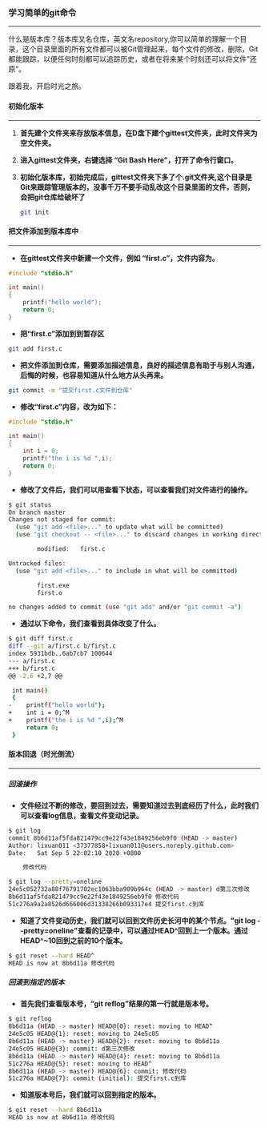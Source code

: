 ### 学习简单的git命令

------

什么是版本库？版本库又名仓库，英文名repository,你可以简单的理解一个目录，这个目录里面的所有文件都可以被Git管理起来，每个文件的修改，删除，Git都能跟踪，以便任何时刻都可以追踪历史，或者在将来某个时刻还可以将文件”还原”。

跟着我，开启时光之旅。



#### 初始化版本

------
1. **首先建个文件夹来存放版本信息，在D盘下建个gittest文件夹，此时文件夹为空文件夹。**

2. **进入gittest文件夹，右键选择 “Git Bash Here”，打开了命令行窗口。**

3. **初始化版本库，初始完成后，gittest文件夹下多了个.git文件夹,这个目录是Git来跟踪管理版本的，没事千万不要手动乱改这个目录里面的文件，否则，会把git仓库给破坏了**

   ```bash
   git init
   ```



#### 把文件添加到版本库中

------

- **在gittest文件夹中新建一个文件，例如 “first.c”，文件内容为。**

```c
#include "stdio.h"

int main()
{
    printf("hello world");
    return 0;
}

```

- **把“first.c”添加到到暂存区**

```bash
git add first.c
```

- **把文件添加到仓库，需要添加描述信息，良好的描述信息有助于与别人沟通，后悔的时候，也容易知道从什么地方从头再来。**

```bash
git commit -m "提交first.c文件到仓库"
```

- **修改“first.c”内容，改为如下：**

```c
#include "stdio.h"

int main()
{
    int i = 0;
    printf("the i is %d ",i);
    return 0;
}
```

- **修改了文件后，我们可以用查看下状态，可以查看我们对文件进行的操作。**

```bash
$ git status
On branch master
Changes not staged for commit:
  (use "git add <file>..." to update what will be committed)
  (use "git checkout -- <file>..." to discard changes in working directory)

        modified:   first.c

Untracked files:
  (use "git add <file>..." to include in what will be committed)

        first.exe
        first.o

no changes added to commit (use "git add" and/or "git commit -a")

```

- **通过以下命令，我们查看到具体改变了什么。**

```bash
$ git diff first.c
diff --git a/first.c b/first.c
index 5931bdb..6ab7cb7 100644
--- a/first.c
+++ b/first.c
@@ -2,6 +2,7 @@

 int main()
 {
-    printf("hello world");
+    int i = 0;^M
+    printf("the i is %d ",i);^M
     return 0;
 }

```

#### 版本回退（时光倒流）
------
##### 回滚操作

- **文件经过不断的修改，要回到过去，需要知道过去到底经历了什么，此时我们可以查看log信息，查看文件变动记录。**

```bash
$ git log
commit 8b6d11af5fda821479cc9e22f43e1849256eb9f0 (HEAD -> master)
Author: lixuan011 <37377858+lixuan011@users.noreply.github.com>
Date:   Sat Sep 5 22:02:10 2020 +0800

    修改代码

```

```bash
$ git log --pretty=oneline
24e5c052732a88f76791702ec1063bba909b964c (HEAD -> master) d第三次修改
8b6d11af5fda821479cc9e22f43e1849256eb9f0 修改代码
51c276a9a2a8526d666006d31338266b093317e4 提交first.c到库

```

- **知道了文件变动历史，我们就可以回到文件历史长河中的某个节点。"git log --pretty=oneline"查看的记录中，可以通过HEAD^回到上一个版本。通过HEAD^~10回到之前的10个版本。**

```bash
$ git reset --hard HEAD^
HEAD is now at 8b6d11a 修改代码

```

##### 回滚到指定的版本

- **首先我们查看版本号，“git reflog”结果的第一行就是版本号。**

```bash
$ git reflog
8b6d11a (HEAD -> master) HEAD@{0}: reset: moving to HEAD^
24e5c05 HEAD@{1}: reset: moving to 24e5c05
8b6d11a (HEAD -> master) HEAD@{2}: reset: moving to 8b6d11a
24e5c05 HEAD@{3}: commit: d第三次修改
8b6d11a (HEAD -> master) HEAD@{4}: reset: moving to 8b6d11a
51c276a HEAD@{5}: reset: moving to HEAD^
8b6d11a (HEAD -> master) HEAD@{6}: commit: 修改代码
51c276a HEAD@{7}: commit (initial): 提交first.c到库

```

- **知道版本号后，我们就可以回到指定的版本。**

```bash
$ git reset --hard 8b6d11a
HEAD is now at 8b6d11a 修改代码
```

